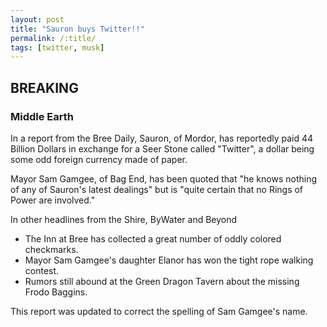 ```yaml
---
layout: post
title: "Sauron buys Twitter!!"
permalink: /:title/
tags: [twitter, musk]
---
```


## BREAKING
### Middle Earth</h3>

In a report from the Bree Daily, Sauron, of Mordor, has reportedly paid 44 Billion Dollars in exchange for a Seer Stone called "Twitter",
a dollar being some odd foreign currency made of paper.

Mayor Sam Gamgee, of Bag End, has been quoted that
"he knows nothing of any of Sauron's latest dealings" but
is "quite certain that no Rings of Power are involved."


In other headlines from the Shire, ByWater and Beyond

- The Inn at Bree has collected a great number of oddly colored checkmarks.</li>
- Mayor Sam Gamgee's daughter Elanor has won the tight rope walking contest.</li>
- Rumors still abound at the Green Dragon Tavern about the missing Frodo Baggins.</li>

This report was updated to correct the spelling of Sam Gamgee's name.
